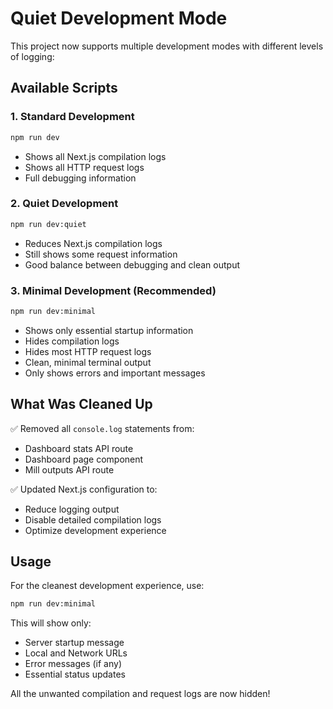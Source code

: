 # Quiet Development Mode

This project now supports multiple development modes with different levels of logging:

## Available Scripts

### 1. Standard Development
```bash
npm run dev
```
- Shows all Next.js compilation logs
- Shows all HTTP request logs
- Full debugging information

### 2. Quiet Development
```bash
npm run dev:quiet
```
- Reduces Next.js compilation logs
- Still shows some request information
- Good balance between debugging and clean output

### 3. Minimal Development (Recommended)
```bash
npm run dev:minimal
```
- Shows only essential startup information
- Hides compilation logs
- Hides most HTTP request logs
- Clean, minimal terminal output
- Only shows errors and important messages

## What Was Cleaned Up

✅ Removed all `console.log` statements from:
- Dashboard stats API route
- Dashboard page component
- Mill outputs API route

✅ Updated Next.js configuration to:
- Reduce logging output
- Disable detailed compilation logs
- Optimize development experience

## Usage

For the cleanest development experience, use:
```bash
npm run dev:minimal
```

This will show only:
- Server startup message
- Local and Network URLs
- Error messages (if any)
- Essential status updates

All the unwanted compilation and request logs are now hidden!
